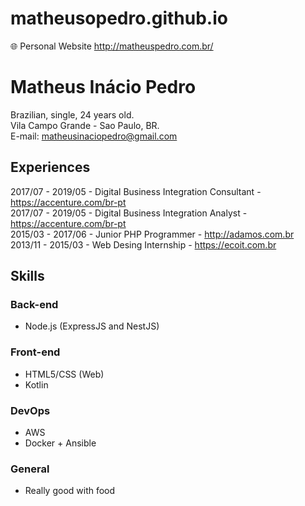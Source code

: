 # matheusopedro.github.io
🌐 Personal Website http://matheuspedro.com.br/

# Matheus Inácio Pedro

Brazilian, single, 24 years old.<br>
Vila Campo Grande - Sao Paulo, BR.<br>
E-mail: [matheusinaciopedro@gmail.com](mailto:matheusinaciopedro@gmail.com)

## Experiences

2017/07 - 2019/05 - Digital Business Integration Consultant - <https://accenture.com/br-pt>  
2017/07 - 2019/05 - Digital Business Integration Analyst - <https://accenture.com/br-pt>  
2015/03 - 2017/06 - Junior PHP Programmer - <http://adamos.com.br>  
2013/11 - 2015/03 - Web Desing Internship - <https://ecoit.com.br>

## Skills

### Back-end

- Node.js (ExpressJS and NestJS)

### Front-end

- HTML5/CSS (Web)
- Kotlin

### DevOps

- AWS 
- Docker + Ansible

### General

- Really good with food